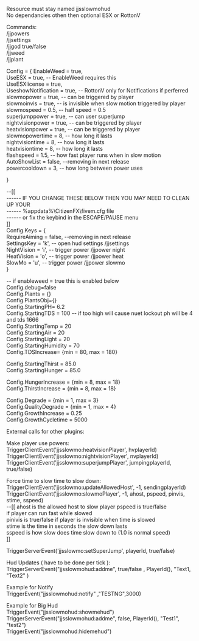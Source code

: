     
Resource must stay named jjsslowmohud    
No dependancies othen then optional ESX or RottonV    
  
  
Commands:    
/jjpowers    
/jjsettings  
/jjgod true/false  
/jjweed  
/jjplant  
  
  
Config = {
  EnableWeed = true,  
  UseESX = true, -- EnableWeed requires this  
  UseESXlicense = true,   
  UseshowNotification = true, -- RottonV only for Notifications if perferred  
  slowmopower = true,  -- can be triggered by player  
  slowmoinvis = true, -- is invisible when slow motion triggered by player  
  slowmospeed = 0.5, -- half speed = 0.5  
  superjumppower = true, -- can user superjump  
  nightvisionpower = true, -- can be triggered by player  
  heatvisionpower = true, -- can be triggered by player  
  slowmopowertime = 8, -- how long it lasts  
  nightvisiontime = 8, -- how long it lasts  
  heatvisiontime = 8, -- how long it lasts  
  flashspeed = 1.5, -- how fast player runs when in slow motion  
  AutoShowList = false, --removing in next release  
  powercooldown = 3, -- how long between power uses  
    
}  

--[[  
------  IF YOU CHANGE THESE BELOW THEN YOU MAY NEED TO CLEAN UP YOUR   
------  %appdata%\CitizenFX\fivem.cfg  file   
------  or fix the keybind in the ESCAPE/PAUSE menu  
]]  
Config.Keys = {  
  RequireAiming = false, --removing in next release  
  SettingsKey = 'k',  -- open hud settings /jjsettings  
  NightVision = 'i', -- trigger power /jjpower night  
  HeatVision = 'o',  -- trigger power /jjpower heat  
  SlowMo = 'u', -- trigger power /jjpower slowmo  
}


-- if enableweed = true this is enabled below  
Config.debug=false  
Config.Plants = {}  
Config.PlantsObj={}  
Config.StartingPH= 6.2  
Config.StartingTDS = 100  -- if too high will cause nuet lockout ph will be 4 and tds 1666   
Config.StartingTemp = 20  
Config.StartingAir = 20  
Config.StartingLight = 20  
Config.StartingHumidity = 70  
Config.TDSIncrease= {min = 80, max = 180}  
  
  
Config.StartingThirst = 85.0  
Config.StartingHunger = 85.0  
  
Config.HungerIncrease = {min = 8, max = 18}  
Config.ThirstIncrease = {min = 8, max = 18}  
  
Config.Degrade = {min = 1, max = 3}  
Config.QualityDegrade = {min = 1, max = 4}  
Config.GrowthIncrease = 0.25  
Config.GrowthCycletime = 5000  
  
  
  
External calls for other plugins:  
  
Make player  use powers:  
TriggerClientEvent('jjsslowmo:heatvisionPlayer', hvplayerId)  
TriggerClientEvent('jjsslowmo:nightvisionPlayer', nvplayerId)  
TriggerClientEvent('jjsslowmo:superjumpPlayer', jumpingplayerId, true/false)  
  
  
Force time to slow time to slow down:  
TriggerClientEvent('jjsslowmo:updateAllowedHost', -1, sendingplayerId)  
TriggerClientEvent('jjsslowmo:slowmoPlayer', -1, ahost, pspeed, pinvis, stime, sspeed)   
--[[ ahost is the allowed host to slow player pspeed is true/false   
if player can run fast while slowed  
    pinivis is true/false if player is invisible when time is slowed  
    stime is the time in seconds the slow down lasts  
    sspeed is how slow does time slow down to  (1.0 is normal speed)  
    ]]  
  
  
TriggerServerEvent('jjsslowmo:setSuperJump', playerId, true/false)  
  
  
Hud Updates ( have to be done per tick ):  
TriggerServerEvent("jjsslowmohud:addme", true/false , PlayerId(), "Text1, "Text2" )  
  
  
  
Example for Notify  
TriggerEvent("jjsslowmohud:notify" ,"TESTNG",3000)  
  
  
  
Example for Big Hud  
TriggerEvent("jjsslowmohud:showmehud")  
TriggerServerEvent("jjsslowmohud:addme", false, PlayerId(), "Test1", "test2")  
TriggerEvent("jjsslowmohud:hidemehud")  
  
